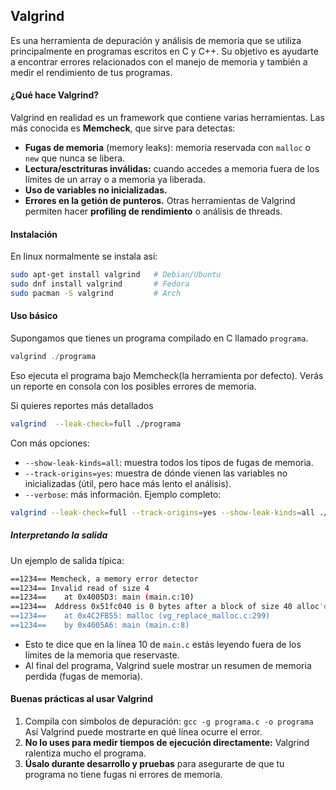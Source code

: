 ## Valgrind

Es una herramienta de depuración y análisis de memoria que se utiliza principalmente en programas escritos en C y C++. Su objetivo es ayudarte a encontrar errores relacionados con el manejo de memoria y también a medir el rendimiento de tus programas.

#### ¿Qué hace Valgrind?
Valgrind en realidad es un framework que contiene varias herramientas. 
Las más conocida es **Memcheck**, que sirve para detectas:
* **Fugas de memoria** (memory leaks): memoria reservada con `malloc` o `new` que nunca se libera.
* **Lectura/esctrituras inválidas:** cuando accedes a memoria fuera de los límites de un array o a memoria ya liberada.
* **Uso de variables no inicializadas.**
* **Errores en la getión de punteros.**
Otras herramientas de Valgrind permiten hacer **profiling de rendimiento** o análisis de threads.

#### Instalación
En linux normalmente se instala así:
```bash
sudo apt-get install valgrind   # Debian/Ubuntu
sudo dnf install valgrind       # Fedora
sudo pacman -S valgrind         # Arch
```

#### Uso básico
Supongamos que tienes un programa compilado en C llamado `programa`.
```c
valgrind ./programa
```
Eso ejecuta el programa bajo Memcheck(la herramienta por defecto). Verás un reporte en consola con los posibles errores de memoria.

Si quieres reportes más detallados
```bash
valgrind  --leak-check=full ./programa
```
Con más opciones:
* `--show-leak-kinds=all`: muestra todos los tipos de fugas de memoria.
* `--track-origins=yes`: muestra de dónde vienen las variables no inicializadas (útil, pero hace más lento el análisis).
* `--verbose`: más información.
Ejemplo completo:
```bash
valgrind --leak-check=full --track-origins=yes --show-leak-kinds=all ./programa
```
##### Interpretando la salida
Un ejemplo de salida típica:
```bash
==1234== Memcheck, a memory error detector
==1234== Invalid read of size 4
==1234==    at 0x4005D3: main (main.c:10)
==1234==  Address 0x51fc040 is 0 bytes after a block of size 40 alloc'd
==1234==    at 0x4C2FB55: malloc (vg_replace_malloc.c:299)
==1234==    by 0x4005A6: main (main.c:8)
```
* Esto te dice que en la línea 10 de `main.c` estás leyendo fuera de los límites de la memoria que reservaste.
* Al final del programa, Valgrind suele mostrar un resumen de memoria perdida (fugas de memoria).

#### Buenas prácticas al usar Valgrind

1. Compila con símbolos de depuración: `gcc -g programa.c -o programa`
    Así Valgrind puede mostrarte en qué línea ocurre el error.
2. **No lo uses para medir tiempos de ejecución directamente:** Valgrind ralentiza mucho el programa.
3. **Úsalo durante desarrollo y pruebas** para asegurarte de que tu programa no tiene fugas ni errores de memoria.